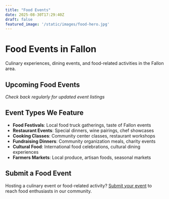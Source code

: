 ```yaml
---
title: "Food Events"
date: 2025-08-30T17:29:40Z
draft: false
featured_image: '/static/images/food-hero.jpg'
---
```


# Food Events in Fallon

Culinary experiences, dining events, and food-related activities in the Fallon area.

## Upcoming Food Events

*Check back regularly for updated event listings*

## Event Types We Feature

- **Food Festivals**: Local food truck gatherings, taste of Fallon events
- **Restaurant Events**: Special dinners, wine pairings, chef showcases
- **Cooking Classes**: Community center classes, restaurant workshops
- **Fundraising Dinners**: Community organization meals, charity events
- **Cultural Food**: International food celebrations, cultural dining experiences
- **Farmers Markets**: Local produce, artisan foods, seasonal markets

## Submit a Food Event

Hosting a culinary event or food-related activity? [Submit your event](/submit/) to reach food enthusiasts in our community.
